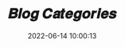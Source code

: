 ---
title: 𝑩𝒍𝒐𝒈 𝑪𝒂𝒕𝒆𝒈𝒐𝒓𝒊𝒆𝒔
date: 2022-06-14 10:00:13
type: categories
layout: categories
comments: false
---